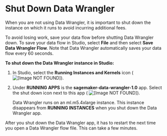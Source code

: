 # Shut Down Data Wrangler<a name="data-wrangler-shut-down"></a>

When you are not using Data Wrangler, it is important to shut down the instance on which it runs to avoid incurring additional fees\. 

To avoid losing work, save your data flow before shutting Data Wrangler down\. To save your data flow in Studio, select **File** and then select **Save Data Wrangler Flow**\. Note that Data Wrangler automatically saves your data flow every 60 seconds\. 

**To shut down the Data Wrangler instance in Studio:**

1. In Studio, select the **Running Instances and Kernels** icon \( ![\[Image NOT FOUND\]](http://docs.aws.amazon.com/sagemaker/latest/dg/images/icons/Running_squid.png)\)\. 

1. Under **RUNNING APPS** is the **sagemaker\-data\-wrangler\-1\.0** app\. Select the shut down icon next to this app \( ![\[Image NOT FOUND\]](http://docs.aws.amazon.com/sagemaker/latest/dg/images/icons/Shutdown_light.png)\)\. 

   Data Wrangler runs on an ml\.m5\.4xlarge instance\. This instance disappears from **RUNNING INSTANCES** when you shut down the Data Wrangler app\.

After you shut down the Data Wrangler app, it has to restart the next time you open a Data Wrangler flow file\. This can take a few minutes\. 